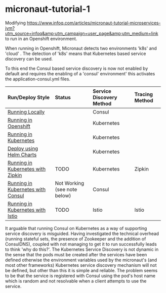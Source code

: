 # micronaut-tutorial-1
Modifying https://www.infoq.com/articles/micronaut-tutorial-microservices-jvm?utm_source=infoq&amp;utm_campaign=user_page&amp;utm_medium=link to run in an Openshift environment. 

When running in Openshift, Micronaut detects two environments 'k8s' and 'cloud' . The detection of 'k8s' means that Kubernetes based service discovery can be used.

To this end the Consul based service discovery is now not enabled by default and requires the enabling of a 'consul' environment' this activates the application-consul.yml files.

|Run/Deploy Style|Status|Service Discovery Method|Tracing Method|
|:---|:---|:---|:---|
|[Running Locally](README_local.md)||Consul||
|[Running in Openshift](README_openshift.md)||Kubernetes||
|[Running in Kubernetes](README_kubernetes.md)||Kubernetes||
|[Deploy using Helm Charts](README_helm.md)||Kubernetes||
|[Running in Kubernetes with Zipkin](README_zipkin.md)|TODO|Kubernetes|Zipkin|
|[Running in Kubernetes with Consul](README_kubernetes_consul.md)|Not Working (see note below)|Consul||
|[Running in Kubernetes with Istio](README_isto.md)|TODO|Istio|Istio|

It arguable that running Consul on Kubernetes as a way of supporting service discovery is misguided. Having investigated the technical overhead (running stateful sets, the presence of Zookeeper and the addition of ConsulDNS), coupled with not managing to get it to run successfully leads to think 'why do this?'. The Kubernetes Service Discovery is not dynamic in the sense that the pods must be created after the services have been defined otherwise the environment variables used by the micronaut's (and most other frameworks) Kubernetes service discovery mechanism will not be defined, but other than this it is simple and reliable. The problem seems to be that the service is registered with Consul using the pod's host name which is random and not resolvable when a client attempts to use the service.
